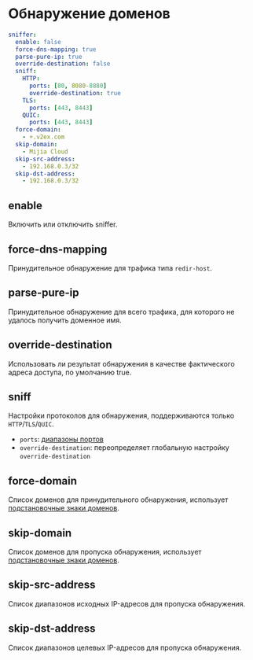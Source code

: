 # Обнаружение доменов

```{.yaml linenums="1"}
sniffer:
  enable: false
  force-dns-mapping: true
  parse-pure-ip: true
  override-destination: false
  sniff:
    HTTP:
      ports: [80, 8080-8880]
      override-destination: true
    TLS:
      ports: [443, 8443]
    QUIC:
      ports: [443, 8443]
  force-domain:
    - +.v2ex.com
  skip-domain:
    - Mijia Cloud
  skip-src-address:
    - 192.168.0.3/32
  skip-dst-address:
    - 192.168.0.3/32
```

## enable

Включить или отключить sniffer.

## force-dns-mapping

Принудительное обнаружение для трафика типа `redir-host`.

## parse-pure-ip

Принудительное обнаружение для всего трафика, для которого не удалось получить доменное имя.

## override-destination

Использовать ли результат обнаружения в качестве фактического адреса доступа, по умолчанию true.

## sniff

Настройки протоколов для обнаружения, поддерживаются только `HTTP`/`TLS`/`QUIC`.

- `ports`: [диапазоны портов](../../handbook/syntax.ru.md#диапазоны-портов)
- `override-destination`: переопределяет глобальную настройку `override-destination`

## force-domain

Список доменов для принудительного обнаружения, использует [подстановочные знаки доменов](../../handbook/syntax.ru.md#подстановочные-знаки-для-доменов).

## skip-domain

Список доменов для пропуска обнаружения, использует [подстановочные знаки доменов](../../handbook/syntax.ru.md#подстановочные-знаки-для-доменов).

## skip-src-address

Список диапазонов исходных IP-адресов для пропуска обнаружения.

## skip-dst-address

Список диапазонов целевых IP-адресов для пропуска обнаружения. 